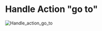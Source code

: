 # Handle Action "go to"

![Handle_action_go_to](https://www.plantuml.com/plantuml/svg/dP712i8m38RlVOhVdVGL5657VG71ayGrqqBNZ3OzYFZkqeuT1Zk88PV0zoSVf4rAKVFWpMQCz1W8EV65exgE_Bc716CgOin8KPqw2JXHi9v1NPsQXq2bmTi0WEknTSe3N4AZTFVSxA1F3jY-EEqgKsgVME6bexhZEBE79J2Tk5bENNJZZ5ubenwj_MIiPWDJl1MLLB62JEF4iK-yaBKYyKVNYlwdkXPTcXPY8Hgiwysd_456qtAmUV1V "Handle_action_go_to")

<!--
```plantuml
@startuml
!pragma useVerticalIf on

start

partition Handle action "go to" {
    if (item is "table") then (yes)
        :set location = "table";
        :set action_description = "You go to to the table";
        :set near_items to table_items;
    elseif (item is "door") then (yes)
        :set location = "door";
        :set action_description = "You go to to the door";
        :set near_items to door_items;
    endif
}

stop
@enduml
```
-->